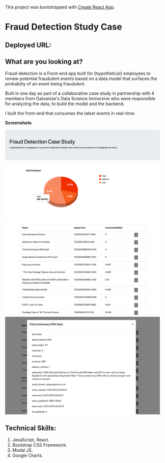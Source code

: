 This project was bootstrapped with [Create React App](https://github.com/facebookincubator/create-react-app).

# Fraud Detection Study Case

## Deployed URL: 

## What are you looking at? 
Fraud-detection is a Front-end app built for (hypothetical) employees to review potential fraudulent events based on a data model that surfaces the probabiity of an event being fraudulent. 

Built in one day as part of a collaborative case study in partnership with 4 members from Galvanize's Data Science Immersive who were responsible for analyzing the data, to build the model and the backend. 

I built the front-end that consumes the latest events in real-time.

**Screenshots**

![alt text](https://github.com/prisoka/fraud-detection-app/blob/master/public/fraud_screen_01.png)<br>
![alt text](https://github.com/prisoka/fraud-detection-app/blob/master/public/fraud_screen_02.png)<br>
![alt text](https://github.com/prisoka/fraud-detection-app/blob/master/public/fraud_screen_03.png)<br>

## Technical Skills:
1. JavaScript, React.
2. Bootstrap CSS Framework.
3. Modal JS.
4. Google Charts.
